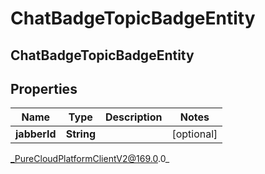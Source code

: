 # ChatBadgeTopicBadgeEntity

## ChatBadgeTopicBadgeEntity

## Properties

|Name | Type | Description | Notes|
|------------ | ------------- | ------------- | -------------|
| **jabberId** | **String** |  | [optional] |



_PureCloudPlatformClientV2@169.0.0_
